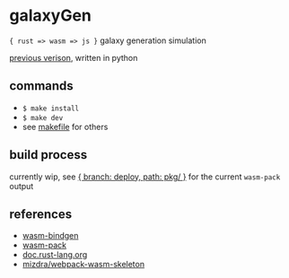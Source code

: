 # galaxyGen

`{ rust => wasm => js }` galaxy generation simulation

[previous verison](https://github.com/lynncyrin/galaxySim), written in python

## commands

- `$ make install`
- `$ make dev`
- see [makefile](makefile) for others

## build process

currently wip, see [{ branch: deploy, path: pkg/ }](https://github.com/lynncyrin/galaxy-gen/tree/deploy/pkg) for the current `wasm-pack` output

## references

- [wasm-bindgen](https://github.com/rustwasm/wasm-bindgen)
- [wasm-pack](https://github.com/ashleygwilliams/wasm-pack)
- [doc.rust-lang.org](https://doc.rust-lang.org/book/second-edition/)
- [mizdra/webpack-wasm-skeleton](https://github.com/mizdra/webpack-wasm-skeleton)
